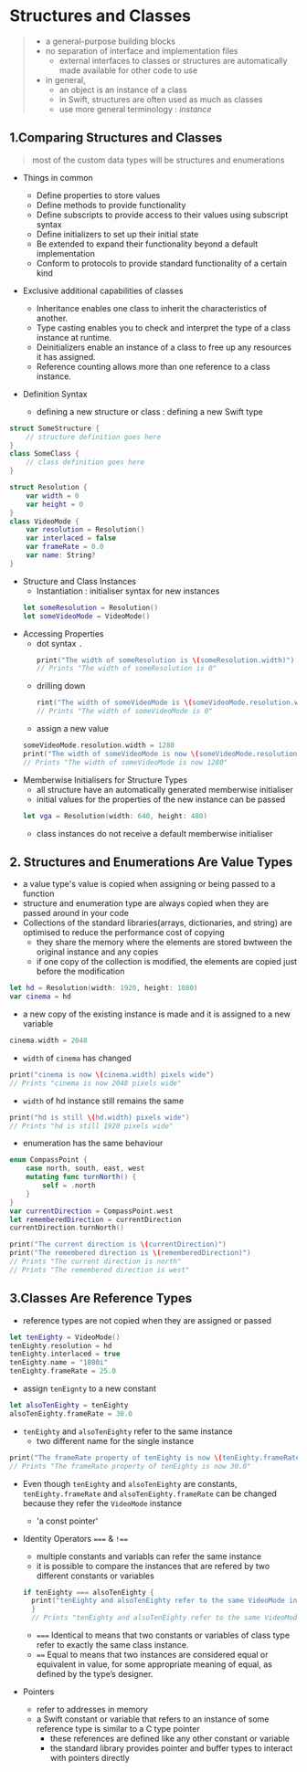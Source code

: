 # Structures and Classes
> * a general-purpose building blocks
> * no separation of interface and implementation files
>   * external interfaces to classes or structures are automatically made available for other code to use
> * in general, 
>   * an object is an instance of a class
>   * in Swift, structures are often used as much as classes
>   * use more general terminology : *instance*


## 1.Comparing Structures and Classes
> most of the custom data types will be structures and enumerations
* Things in common
  * Define properties to store values
  * Define methods to provide functionality
  * Define subscripts to provide access to their values using subscript syntax
  * Define initializers to set up their initial state
  * Be extended to expand their functionality beyond a default implementation
  * Conform to protocols to provide standard functionality of a certain kind

* Exclusive additional capabilities of classes
  * Inheritance enables one class to inherit the characteristics of another.
  * Type casting enables you to check and interpret the type of a class instance at runtime.
  * Deinitializers enable an instance of a class to free up any resources it has assigned.
  * Reference counting allows more than one reference to a class instance.


* Definition Syntax
  * defining a new structure or class : defining a new Swift type
```swift
struct SomeStructure {
    // structure definition goes here
}
class SomeClass {
    // class definition goes here
}
```
```swift
struct Resolution {
    var width = 0
    var height = 0
}
class VideoMode {
    var resolution = Resolution()
    var interlaced = false
    var frameRate = 0.0
    var name: String?
}
```
* Structure and Class Instances
  * Instantiation : initialiser syntax for new instances
  ```swift
  let someResolution = Resolution()
  let someVideoMode = VideoMode()
  ```
* Accessing Properties 
  * dot syntax `.`
    ```swift
    print("The width of someResolution is \(someResolution.width)")
    // Prints "The width of someResolution is 0"
    ```
  * drilling down
    ```swift
    rint("The width of someVideoMode is \(someVideoMode.resolution.width)")
    // Prints "The width of someVideoMode is 0"
    ``` 
  * assign a new value
  ```swift
  someVideoMode.resolution.width = 1280
  print("The width of someVideoMode is now \(someVideoMode.resolution.width)")
  // Prints "The width of someVideoMode is now 1280"
  ```
* Memberwise Initialisers for Structure Types
  * all structure have an automatically generated memberwise initialiser
  * initial values for the properties of the new instance can be passed
  ```swift
  let vga = Resolution(width: 640, height: 480)
  ```
  * class instances do not receive a default memberwise initialiser

## 2. Structures and Enumerations Are Value Types
* a value type's value is copied when assigning or being passed to a function
* structure and enumeration type are always copied when they are passed around in your code
* Collections of the standard libraries(arrays, dictionaries, and string) are optimised to reduce the performance cost of copying
  * they share the memory where the elements are stored bwtween the original instance and any copies
  * if one copy of the collection is modified, the elements are copied just before the modification
```swift
let hd = Resolution(width: 1920, height: 1080)
var cinema = hd
``` 
  * a new copy of the existing instance is made and it is assigned to a new variable
  ```swift
  cinema.width = 2048
  ```
  * `width` of `cinema` has changed
  ```swift
  print("cinema is now \(cinema.width) pixels wide")
  // Prints "cinema is now 2048 pixels wide"
  ```
  * `width` of hd instance still remains the same
  ```swift
  print("hd is still \(hd.width) pixels wide")
  // Prints "hd is still 1920 pixels wide"
  ```
* enumeration has the same behaviour
```swift
enum CompassPoint {
    case north, south, east, west
    mutating func turnNorth() {
        self = .north
    }
}
var currentDirection = CompassPoint.west
let rememberedDirection = currentDirection
currentDirection.turnNorth()

print("The current direction is \(currentDirection)")
print("The remembered direction is \(rememberedDirection)")
// Prints "The current direction is north"
// Prints "The remembered direction is west"
```

## 3.Classes Are Reference Types
* reference types are not copied when they are assigned or passed
```swift
let tenEighty = VideoMode()
tenEighty.resolution = hd
tenEighty.interlaced = true
tenEighty.name = "1080i"
tenEighty.frameRate = 25.0
```
* assign `tenEignty` to a new constant
```swift
let alsoTenEighty = tenEighty
alsoTenEighty.frameRate = 30.0
```
* `tenEighty` and `alsoTenEighty` refer to the same instance
  * two different name for the single instance
```swift
print("The frameRate property of tenEighty is now \(tenEighty.frameRate)")
// Prints "The frameRate property of tenEighty is now 30.0"
```
* Even though `tenEighty` and `alsoTenEighty` are constants, `tenEighty.frameRate` and `alsoTenEighty.frameRate` can be changed because they refer the `VideoMode` instance
  * 'a const pointer'

* Identity Operators `===` & `!==`
  * multiple constants and variabls can refer the same instance
  * it is possible to compare the instances that are refered by two different constants or variables
  ```swift
  if tenEighty === alsoTenEighty {
    print("tenEighty and alsoTenEighty refer to the same VideoMode instance.")
    }
    // Prints "tenEighty and alsoTenEighty refer to the same VideoMode instance."
  ```
  * `===` Identical to means that two constants or variables of class type refer to exactly the same class instance.
  * `==` Equal to means that two instances are considered equal or equivalent in value, for some appropriate meaning of equal, as defined by the type’s designer.


* Pointers
  * refer to addresses in memory
  * a Swift constant or variable that refers to an instance of some reference type is similar to a C type pointer 
    * these references are defined like any other constant or variable
    * the standard library provides pointer and buffer types to interact with pointers directly 